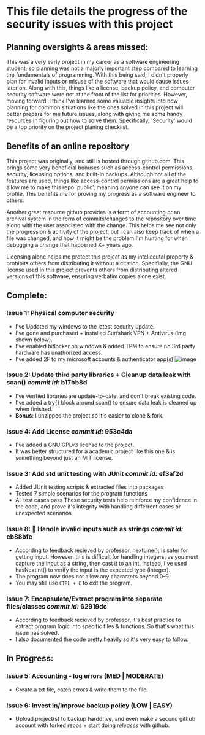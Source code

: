 # This file details the progress of the security issues with this project

## Planning oversights & areas missed:
This was a very early project in my career as a software engineering student; so planning was not a majorly important step compared to learning the fundamentals of programming. With this being said, I didn't properly plan for invalid inputs or misuse of the software that would cause issues later on. Along with this, things like a license, backup policy, and computer security software were not at the front of the list for priorities. However, moving forward, I think I've learned some valuable insights into how planning for common situations like the ones solved in this project will better prepare for me future issues, along with giving me some handy resources in figuring out how to solve them. Specifically, 'Security' would be a top priority on the project planing checklist.

## Benefits of an online repository
This project was originally, and still is hosted through github.com. This brings some very beneficial bonuses such as access-control permissions, security, licensing options, and built-in backups. Although not all of the features are used, things like access-control permissions are a great help to allow me to make this repo 'public', meaning anyone can see it on my profile. This benefits me for proving my progress as a software engineer to others.

Another great resource github provides is a form of accounting or an archival system in the form of commits/changes to the repository over time along with the user associated with the change. This helps me see not only the progression & acitivity of the project, but I can also keep track of when a file was changed, and how it might be the problem I'm hunting for when debugging a change that happened X+ years ago. 

Licensing alone helps me protect this project as my intellecutal property & prohibits others from distributing it without a citation. Specifially, the GNU license used in this project prevents others from distributing altered versions of this software, ensuring verbatim copies alone exist. 

## Complete:
### Issue 1: Physical computer security
  - I've Updated my windows to the latest security update.
  - I've gone and purchased + installed Surfshark VPN + Antivirus (img shown below).
  - I've enabled bitlocker on windows & added TPM to ensure no 3rd party hardware has unathorized access.
  - I've added 2F to my microsoft accounts & authenticator app(s)
![image](https://user-images.githubusercontent.com/62121474/229658131-cc3f3917-dafe-472c-a445-f4b50f5154ba.png)

### Issue 2: Update third party libraries + Cleanup data leak with scan()     _commit id:_ b17bb8d
  - I've verified libraries are update-to-date, and don't break existing code.
  - I've added a try{} block around scan() to ensure data leak is cleaned up when finished.
  - **Bonus**: I unzipped the project so it's easier to clone & fork.

### Issue 4: Add License _commit id:_ 953c4da
  - I've added a GNU GPLv3 license to the project.
  - It was better structured for a academic project like this one & is something beyond just an MIT license.

### Issue 3: Add std unit testing with JUnit _commit id:_ ef3af2d
  - Added JUnit testing scripts & extracted files into packages
  - Tested 7 simple scenarios for the program functions
  - All test cases pass
These security tests help reinforce my confidence in the code, and prove it's integrity with handling differrent cases or unexpected scenarios.

### Issue 8: :bug: Handle invalid inputs such as strings _commit id:_ cb88bfc
  - According to feedback recieved by professor, nextLine(); is safer for getting input. However, this is difficult for handling integers, as you must capture the input as a string, then cast it to an int. Instead, I've used hasNextInt() to verify the input is the expected type (integer).
  - The program now does not allow any characters beyond 0-9.
  - You may still use `CTRL + C` to exit the program.

### Issue 7: Encapsulate/Extract program into separate files/classes _commit id:_ 62919dc
  - According to feedback recieved by professor, it's best practice to extract program logic into specific files & functions. So that's what this issue has solved.
  - I also documented the code pretty heavily so it's very easy to follow.

## In Progress:

### Issue 5: Accounting - log errors (MED | MODERATE)
  - Create a txt file, catch errors & write them to the file.

### Issue 6: Invest in/Improve backup policy (LOW | EASY)
  - Upload project(s) to backup harddrive, and even make a second github account with forked repos + start doing _releases_ with github.
